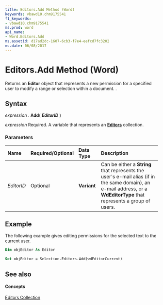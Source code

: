 ```yaml
---
title: Editors.Add Method (Word)
keywords: vbawd10.chm9175541
f1_keywords:
- vbawd10.chm9175541
ms.prod: word
api_name:
- Word.Editors.Add
ms.assetid: d17ad2dc-1607-6cb3-f7e4-eefcd7fc3202
ms.date: 06/08/2017
---
```



# Editors.Add Method (Word)

Returns an **Editor** object that represents a new permission for a specified user to modify a range or selection within a document. .


## Syntax

 _expression_ . **Add**( **_EditorID_** )

 _expression_ Required. A variable that represents an **[Editors](editors-object-word.md)** collection.


### Parameters



|**Name**|**Required/Optional**|**Data Type**|**Description**|
|:-----|:-----|:-----|:-----|
| _EditorID_|Optional| **Variant**|Can be either a **String** that represents the user's e-mail alias (if in the same domain), an e-mail address, or a **WdEditorType** that represents a group of users.|

## Example

The following example gives editing permissions for the selected text to the current user.


```vb
Dim objEditor As Editor 
 
Set objEditor = Selection.Editors.Add(wdEditorCurrent)
```


## See also


#### Concepts


[Editors Collection](editors-object-word.md)

